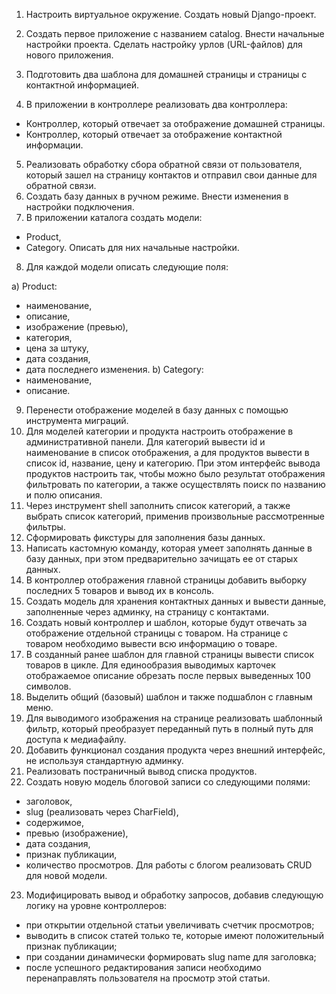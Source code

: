 
1. Настроить виртуальное окружение. Создать новый Django-проект.

2. Создать первое приложение с названием catalog. Внести начальные настройки проекта. Сделать настройку урлов (URL-файлов) для нового приложения.
   
3. Подготовить два шаблона для домашней страницы и страницы с контактной информацией.

4. В приложении в контроллере реализовать два контроллера:

 - Контроллер, который отвечает за отображение домашней страницы.
 - Контроллер, который отвечает за отображение контактной информации.

5. Реализовать обработку сбора обратной связи от пользователя, который зашел на страницу контактов и отправил свои данные для обратной связи.
6. Создать базу данных в ручном режиме. Внести изменения в настройки подключения.
7. В приложении каталога создать модели:

 - Product,
 - Category.
Описать для них начальные настройки.

8. Для каждой модели описать следующие поля:

а) Product:
- наименование,
- описание,
- изображение (превью),
- категория,
- цена за штуку,
- дата создания,
- дата последнего изменения.
b) Category:
- наименование,
- описание.

9. Перенести отображение моделей в базу данных с помощью инструмента миграций.
10. Для моделей категории и продукта настроить отображение в административной панели. Для категорий вывести id и наименование в список отображения, а для продуктов вывести в список id, название, цену и категорию.
При этом интерфейс вывода продуктов настроить так, чтобы можно было результат отображения фильтровать по категории, а также осуществлять поиск по названию и полю описания.
11. Через инструмент shell заполнить список категорий, а также выбрать список категорий, применив произвольные рассмотренные фильтры.
12. Сформировать фикстуры для заполнения базы данных.
13. Написать кастомную команду, которая умеет заполнять данные в базу данных, при этом предварительно зачищать ее от старых данных.
14. В контроллер отображения главной страницы добавить выборку последних 5 товаров и вывод их в консоль.
15. Создать модель для хранения контактных данных и вывести данные, заполненные через админку, на страницу с контактами.
16. Создать новый контроллер и шаблон, которые будут отвечать за отображение отдельной страницы с товаром. На странице с товаром необходимо вывести всю информацию о товаре.
17. В созданный ранее шаблон для главной страницы вывести список товаров в цикле. Для единообразия выводимых карточек отображаемое описание обрезать после первых выведенных 100 символов.
18. Выделить общий (базовый) шаблон и также подшаблон с главным меню.
19. Для выводимого изображения на странице реализовать шаблонный фильтр, который преобразует переданный путь в полный путь для доступа к медиафайлу.
20. Добавить функционал создания продукта через внешний интерфейс, не используя стандартную админку.
21. Реализовать постраничный вывод списка продуктов.
22. Создать новую модель блоговой записи со следующими полями:

- заголовок,
- slug (реализовать через CharField),
- содержимое,
- превью (изображение),
- дата создания,
- признак публикации,
- количество просмотров.
Для работы с блогом реализовать CRUD для новой модели.

23. Модифицировать вывод и обработку запросов, добавив следующую логику на уровне контроллеров:

- при открытии отдельной статьи увеличивать счетчик просмотров;
- выводить в список статей только те, которые имеют положительный признак публикации;
- при создании динамически формировать slug name для заголовка;
- после успешного редактирования записи необходимо перенаправлять пользователя на просмотр этой статьи.
